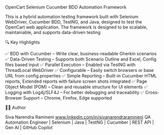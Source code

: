 OpenCart Selenium Cucumber BDD Automation Framework

This is a hybrid automation testing framework built with Selenium WebDriver, Cucumber BDD, TestNG, and Java, designed to test the OpenCart web application. The framework is designed to be scalable, maintainable, and supports data-driven testing 

🔍 Key Highlights

✅ BDD with Cucumber – Write clear, business-readable Gherkin scenarios
✅ Data-Driven Testing – Supports both Scenario Outline and Excel, Config files based input
✅ Parallel Execution – Enabled via TestNG with ThreadLocal WebDriver
✅ Configurable – Easily switch browsers or base URL from config.properties
✅ Simple Reporting – Built-in Cucumber HTML reports, Extended reports with failure screen shots integrated
✅ Page Object Model (POM) – Clean and reusable structure for UI elements
✅ Logging with Log4j/SLF4J – For better debugging and traceability
✅ Cross-Browser Support – Chrome, Firefox, Edge supported

👨‍💻 Author

Siva Narendra Ramineni
www.linkedin.com/in/sivanarendraramineni
QA Automation Engineer | Selenium | Java | TestNG | Cucumber | REST API | Gen AI | GitHub Copilot
